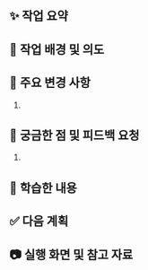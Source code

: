 ## ✨ 작업 요약

<!-- 이번 PR에서 작업한 내용을 간단히 설명 -->
<!-- "무엇을" "왜" 했는지 위주로 작성 -->

## 📌 작업 배경 및 의도

<!-- 이 작업을 하게 된 계기 및 의도 -->

## 🔨 주요 변경 사항

1.

## 🤔 궁금한 점 및 피드백 요청

1.

## 📝 학습한 내용

<!-- 학습한 개념, 경험 -->

## ✅ 다음 계획

<!-- 이후 작업할 계획 및 학습 주제 / 방향 -->

## 📷 실행 화면 및 참고 자료

<!-- UI 변경, 실행 결과 등이 있을 경우 첨부 -->
